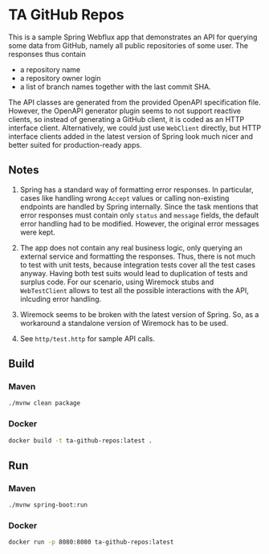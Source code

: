 # TA GitHub Repos

This is a sample Spring Webflux app that demonstrates an API for querying
some data from GitHub, namely all public repositories of some user. The responses
thus contain
- a repository name
- a repository owner login
- a list of branch names together with the last commit SHA.

The API classes are generated from the provided OpenAPI specification file.
However, the OpenAPI generator plugin seems to not support reactive clients,
so instead of generating a GitHub client, it is coded as an HTTP interface client.
Alternatively, we could just use `WebClient` directly, but HTTP interface clients
added in the latest version of Spring look much nicer and better suited for
production-ready apps.

## Notes

1. Spring has a standard way of formatting error responses. In particular, cases
like handling wrong `Accept` values or calling non-existing endpoints are handled
by Spring internally. Since the task mentions that error responses must contain
only `status` and `message` fields, the default error handling had to be modified.
However, the original error messages were kept.

2. The app does not contain any real business logic, only querying an external service
and formatting the responses. Thus, there is not much to test with unit tests, because
integration tests cover all the test cases anyway. Having both test suits would lead
to duplication of tests and surplus code. For our scenario, using Wiremock stubs and
`WebTestClient` allows to test all the possible interactions with the API, inlcuding
error handling.

3. Wiremock seems to be broken with the latest version of Spring. So, as a workaround
a standalone version of Wiremock has to be used.

4. See `http/test.http` for sample API calls.

## Build

### Maven

```bash
./mvnw clean package
```

### Docker

```bash
docker build -t ta-github-repos:latest .
```

## Run

### Maven

```bash
./mvnw spring-boot:run
```

### Docker

```bash
docker run -p 8080:8080 ta-github-repos:latest
```
